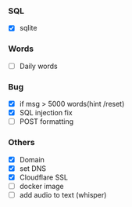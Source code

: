 ### SQL
- [x] sqlite

### Words
- [ ] Daily words

### Bug
- [x] if msg > 5000 words(hint /reset)
- [x] SQL injection fix
- [ ] POST formatting

### Others
- [X] Domain
- [X] set DNS
- [X] Cloudflare SSL
- [ ] docker image
- [ ] add audio to text (whisper)
